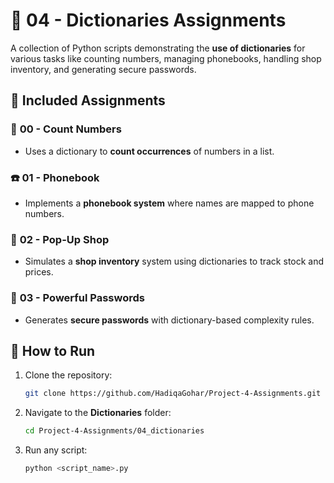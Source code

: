 
# 📖 **04 - Dictionaries Assignments**  

A collection of Python scripts demonstrating the **use of dictionaries** for various tasks like counting numbers, managing phonebooks, handling shop inventory, and generating secure passwords.  

## 📂 **Included Assignments**  

### 🔢 **00 - Count Numbers**  
- Uses a dictionary to **count occurrences** of numbers in a list.  

### ☎️ **01 - Phonebook**  
- Implements a **phonebook system** where names are mapped to phone numbers.  

### 🏪 **02 - Pop-Up Shop**  
- Simulates a **shop inventory** system using dictionaries to track stock and prices.  

### 🔐 **03 - Powerful Passwords**  
- Generates **secure passwords** with dictionary-based complexity rules.  

## 🚀 **How to Run**  
1. Clone the repository:  
   ```bash
   git clone https://github.com/HadiqaGohar/Project-4-Assignments.git
   ```  
2. Navigate to the **Dictionaries** folder:  
   ```bash
   cd Project-4-Assignments/04_dictionaries
   ```  
3. Run any script:  
   ```bash
   python <script_name>.py
   ```  

